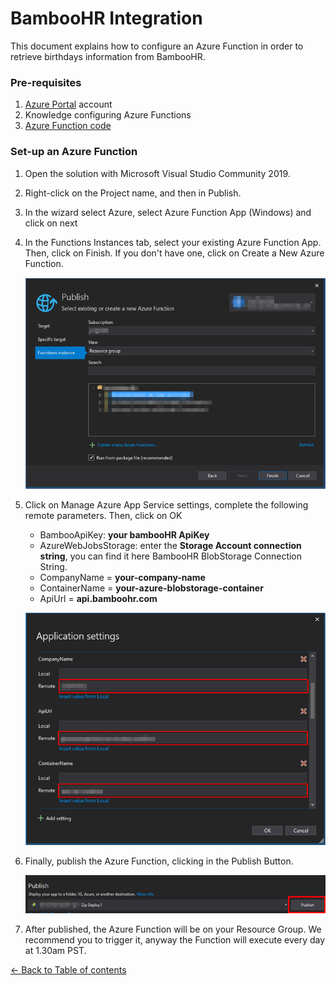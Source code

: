 # BambooHR Integration

This document explains how to configure an Azure Function in order to retrieve birthdays information from BambooHR.

### Pre-requisites

1. [Azure Portal](https://portal.azure.com/) account
1. Knowledge configuring Azure Functions
1. [Azure Function code](https://github.com/southworks/azure-botsdk-happybirthday-bot/tree/azure-functions/bamboohrapi/azure-functions/DataIngestionBambooAPI)

### Set-up an Azure Function

1. Open the solution with Microsoft Visual Studio Community 2019.
1. Right-click on the Project name, and then in Publish.
1. In the wizard select Azure, select Azure Function App (Windows) and click on next
1. In the Functions Instances tab, select your existing Azure Function App. Then, click on Finish. If you don't have one, click on Create a New Azure Function.

    ![](images/publish-create-or-select-azure-function.png)

1. Click on Manage Azure App Service settings, complete the following remote parameters. Then, click on OK
    - BambooApiKey: **your bambooHR ApiKey**
    - AzureWebJobsStorage: enter the **Storage Account connection string**, you can find it here BambooHR BlobStorage Connection String.
    - CompanyName = **your-company-name**
    - ContainerName = **your-azure-blobstorage-container**
    - ApiUrl = **api.bamboohr.com**

    ![](images/publish-application-settings.png)

1. Finally, publish the Azure Function, clicking in the Publish Button.

    ![](images/publish-final-step.png)

1. After published, the Azure Function will be on your Resource Group. We recommend you to trigger it, anyway the Function will execute every day at 1.30am PST.



[← Back to Table of contents](README.md#table-of-contents)